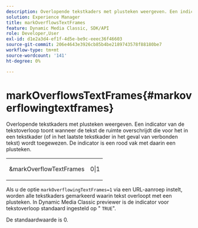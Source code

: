 ```yaml
---
description: Overlopende tekstkaders met plusteken weergeven. Een indicator van de tekstoverloop toont wanneer de tekst de ruimte overschrijdt die voor het in een tekstkader (of in het laatste tekstkader in het geval van verbonden tekst) wordt toegewezen. De indicator is een rood vak met daarin een plusteken.
solution: Experience Manager
title: markOverflowsTextFrames
feature: Dynamic Media Classic, SDK/API
role: Developer,User
exl-id: d1e2a3d4-ef1f-4d5e-be9c-eeec36f46603
source-git-commit: 206e4643e3926cb85b4be2189743578f88180be7
workflow-type: tm+mt
source-wordcount: '141'
ht-degree: 0%

---
```


# markOverflowsTextFrames{#markoverflowingtextframes}

Overlopende tekstkaders met plusteken weergeven. Een indicator van de tekstoverloop toont wanneer de tekst de ruimte overschrijdt die voor het in een tekstkader (of in het laatste tekstkader in het geval van verbonden tekst) wordt toegewezen. De indicator is een rood vak met daarin een plusteken.

<table id="simpletable_F17FD29EB52043BF9000923ED5195A26"> 
 <tr class="strow"> 
  <td class="stentry"> <p><span class="codeph"> &amp;markOverflowTextFrames</span> </p> </td> 
  <td class="stentry"> <p>0|1 </p></td> 
 </tr> 
</table>

Als u de optie `markOverflowingTextFrames=1` via een URL-aanroep instelt, worden alle tekstkaders gemarkeerd waarin tekst overloopt met een plusteken. In Dynamic Media Classic previewer is de indicator voor tekstoverloop standaard ingesteld op &quot; `TRUE`&quot;.

De standaardwaarde is 0.
